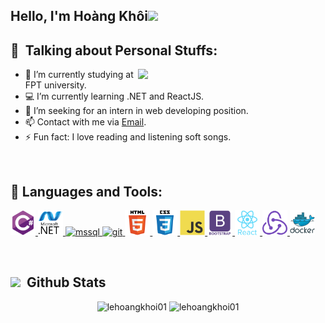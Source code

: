 <h2>Hello, I'm Hoàng Khôi<img src="https://media1.giphy.com/media/9Y1y3VOnIywPUlg2Yy/giphy.webp" width="25"></a></p></h2>


<h2 align="left">🧐&nbsp;&nbsp;Talking about Personal Stuffs:</h2>
<img align="right" src="https://media.giphy.com/media/xUA7bdpLxQhsSQdyog/giphy.gif" width="300">

- 🎒 I’m currently studying at FPT university.
- 💻 I’m currently learning .NET and ReactJS.
- 💼 I’m seeking for an intern in web developing position.
- 📫 Contact with me via [Email](khoileit01@gmail.com).
- ⚡ Fun fact: I love reading and listening soft songs.
</br>

## 🚀 Languages and Tools:

<p align="left"> 
<a href="https://www.w3schools.com/cs/" target="_blank"> <img src="https://raw.githubusercontent.com/devicons/devicon/master/icons/csharp/csharp-original.svg" alt="csharp" width="40" height="40"/> </a>  
<a href="https://dotnet.microsoft.com/" target="_blank"> <img src="https://raw.githubusercontent.com/devicons/devicon/master/icons/dot-net/dot-net-original-wordmark.svg" alt="dotnet" width="40" height="40"/> </a>
<a href="https://www.microsoft.com/en-us/sql-server" target="_blank"> <img src="https://www.svgrepo.com/show/303229/microsoft-sql-server-logo.svg" alt="mssql" width="40" height="40"/> </a>  
<a href="https://git-scm.com/" target="_blank"> <img src="https://www.vectorlogo.zone/logos/git-scm/git-scm-icon.svg" alt="git" width="40" height="40"/> </a> 
<a href="https://www.w3.org/html/" target="_blank"> <img src="https://raw.githubusercontent.com/devicons/devicon/master/icons/html5/html5-original-wordmark.svg" alt="html5" width="40" height="40"/> </a> 
<a href="https://www.w3schools.com/css/" target="_blank"> <img src="https://raw.githubusercontent.com/devicons/devicon/master/icons/css3/css3-original-wordmark.svg" alt="css3" width="40" height="40"/> </a> 
<a href="https://developer.mozilla.org/en-US/docs/Web/JavaScript" target="_blank"> <img src="https://raw.githubusercontent.com/devicons/devicon/master/icons/javascript/javascript-original.svg" alt="javascript" width="40" height="40"/> </a>
<a href="https://getbootstrap.com" target="_blank"> <img src="https://raw.githubusercontent.com/devicons/devicon/master/icons/bootstrap/bootstrap-plain-wordmark.svg" alt="bootstrap" width="40" height="40"/> </a>
<a href="https://reactjs.org/" target="_blank"> <img src="https://raw.githubusercontent.com/devicons/devicon/master/icons/react/react-original-wordmark.svg" alt="react" width="40" height="40"/> </a>
<a href="https://redux.js.org" target="_blank"> <img src="https://raw.githubusercontent.com/devicons/devicon/master/icons/redux/redux-original.svg" alt="redux" width="40" height="40"/> </a> 
<a href="https://www.docker.com/" target="_blank"> <img src="https://raw.githubusercontent.com/devicons/devicon/master/icons/docker/docker-original-wordmark.svg" alt="docker" width="40" height="40"/> </a> 
</p>
</br>

<h2 align="left"><img src="https://media.giphy.com/media/duL25poEiKqn4LWm3U/giphy.gif" width="32">&nbsp;&nbsp;Github Stats</h3>
<div align="center"><img height="180em" src="https://github-readme-stats.vercel.app/api/top-langs?username=lehoangkhoi01&show_icons=true&locale=en&layout=compact&&bg_color=30,e96443,904e95&title_color=fff&text_color=fff" alt="lehoangkhoi01" />
<img height="180em" src="https://github-readme-stats.vercel.app/api?username=lehoangkhoi01&show_icons=true&locale=en&&bg_color=30,e96443,904e95&title_color=fff&text_color=fff" alt="lehoangkhoi01" /></div>


